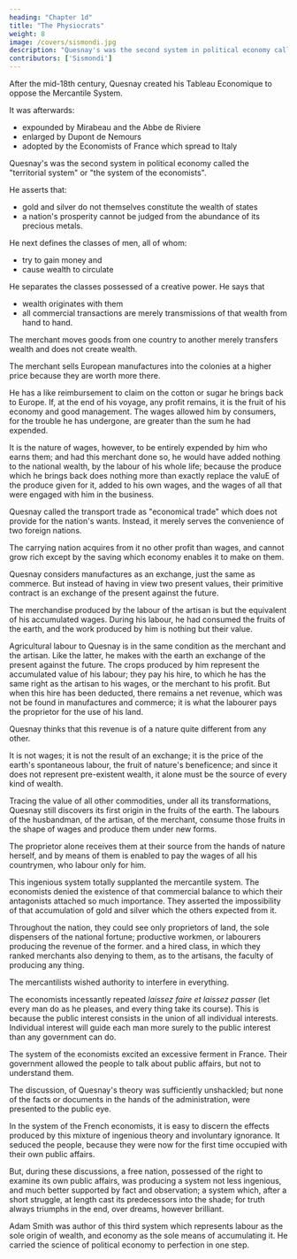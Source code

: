 ```yaml
---
heading: "Chapter 1d"
title: "The Physiocrats"
weight: 8
image: /covers/sismondi.jpg
description: "Quesnay's was the second system in political economy called the 'territorial system' or 'the system of the economists"
contributors: ['Sismondi']
---
```



After the mid-18th century, Quesnay created his Tableau Economique to oppose the Mercantile System. 

It was afterwards:
- expounded by Mirabeau and the Abbe de Riviere
- enlarged by Dupont de Nemours
- adopted by the Economists of France which spread to Italy

<!-- In Italy,  too this sect gained some distinguished partisans. Its followers have written more about the science than those of any other sect; yet  -->

<!-- They have admitted Quesnay's principles with such blind confidence, and maintained them with such implicit fidelity, that one is at a loss to discover any difference of principle, or any progress of ideas in their several productions. -->

Quesnay's was the second system in political economy called the "territorial system" or "the system of the economists". 

He asserts that:
- gold and silver <!-- , the signs of wealth, the means of exchange, the price of all commodities, --> do not themselves constitute the wealth of states 
- a nation's prosperity cannot be judged from the abundance of its precious metals. 

He next defines the <!-- proceeds to survey the different --> classes of men, all of whom:
- try to gain money and
- cause wealth to circulate

<!-- , even when acquiring it for themselves, are not, according to him, occupied with any thing besides exchange.  -->

He separates <!-- endeavours to distinguish --> the classes possessed of a creative power. He says that <!-- ; it is amongst them that --> 
- wealth originates with them
- all commercial transactions are merely transmissions of that wealth from hand to hand.

The merchant moves goods from one country to another merely transfers wealth and does not create wealth. 

<!--  who carries the productions of both hemispheres from one continent to the other, and on returning to the ports of his own country, obtains, at the sale of his cargo, a sum double of that with which he began his voyage, does not, after all, appear, in the eyes of Quesnay, to have performed any thing but an exchange.  -->

The merchant sells European manufactures into the colonies at a higher price because they are worth more there. 

<!-- than they cost him, the reason is, they were in fact worth more. Together with their prime cost, he must also be reimbursed for the value of his time, his cares, his subsistence, and that of his sailors and agents during the voyage.  -->

He has a like reimbursement to claim on the cotton or sugar he brings back to Europe. If, at the end of his voyage, any profit remains, it is the fruit of his economy and good management. The wages allowed him by consumers, for the trouble he has undergone, are greater than the sum he had expended. 

It is the nature of wages, however, to be entirely expended by him who earns them; and had this merchant done so, he would have added nothing to the national wealth, by the labour of his whole life; because the produce which he brings back does nothing more than exactly replace the valuE of the produce given for it, added to his own wages, and the wages of all that were engaged with him in the business.

Quesnay called the transport trade as "economical trade" which does not provide for the nation's wants. Instead, it merely serves the convenience of two foreign nations. 

The carrying nation acquires from it no other profit than wages, and cannot grow rich except by the saving which economy enables it to make on them.

Quesnay considers manufactures as an exchange, just the same as commerce. But instead of having in view two present values, their primitive contract is an exchange of the present against the future. 

The merchandise produced by the labour of the artisan is but the equivalent of his accumulated wages. During his labour, he had consumed the fruits of the earth, and the work produced by him is nothing but their value.

Agricultural labour to Quesnay is in the same condition as the merchant and the artisan. Like the latter, he makes with the earth an exchange of the present against the future. The crops produced by him represent the accumulated value of his labour; they pay his hire, to which he has the same right as the artisan to his wages, or the merchant to his profit. But when this hire has been deducted, there remains a net revenue, which was not be found in manufactures and commerce; it is what the labourer pays the proprietor for the use of his land. 

Quesnay thinks that this revenue is of a nature quite different from any other. 

It is not wages; it is not the result of an exchange; it is the price of the earth's spontaneous labour, the fruit of nature's beneficence; and since it does not represent pre-existent wealth, it alone must be the source of every kind of wealth. 

Tracing the value of all other commodities, under all its transformations, Quesnay still discovers its first origin in the fruits of the earth. The labours of the husbandman, of the artisan, of the merchant, consume those fruits in the shape of wages and produce them under new forms. 

The proprietor alone receives them at their source from the hands of nature herself, and by means of them is enabled to pay the wages of all his countrymen, who labour only for him.


This ingenious system totally supplanted the mercantile system. The economists denied the existence of that commercial balance to which their antagonists attached so much importance. They asserted the impossibility of that accumulation of gold and silver which the others expected from it. 

Throughout the nation, they could see only proprietors of land, the sole dispensers of the national fortune; productive workmen, or labourers producing the revenue of the former. and a hired class, in which they ranked merchants also denying to them, as to the artisans, the faculty of producing any thing.

<!-- The plans, which these two sects recommended to governments, differed not less than their principles. While  -->

The mercantilists wished authority to interfere in everything. 

The economists incessantly repeated *laissez faire et laissez passer* (let every man do as he pleases, and every thing take its course). This is because the public interest consists in the union of all individual interests. Individual interest will guide each man more surely to the public interest than any government can do.

The system of the economists excited an excessive ferment in France. Their government allowed the people to talk about public affairs, but not to understand them. 

The discussion, of Quesnay's theory was sufficiently unshackled; but none of the facts or documents in the hands of the administration, were presented to the public eye. 

In the system of the French economists, it is easy to discern the effects produced by this mixture of ingenious theory and involuntary ignorance. It seduced the people, because they were now for the first time occupied with their own public affairs. 

But, during these discussions, a free nation, possessed of the right to examine its own public affairs, was producing a system not less ingenious, and much better supported by fact and observation; a system which, after a short struggle, at length cast its predecessors into the shade; for truth always triumphs in the end, over dreams, however brilliant.


Adam Smith was author of this third system which represents labour as the sole origin of wealth, and economy as the sole means of accumulating it. He carried the science of political economy to perfection in one step. 

<!-- Experience, no doubt, has disclosed new truths to us; the experience of late years, in particular, has forced us to make sad discoveries= but in completing the system of Smith, that experience has also confirmed it. Of the various succeeding authors, no one has sought any other theory. --> 

<!-- Some have applied what he advanced to the administration of different counties; others have confirmed it by new experiments and new observations; some have expanded it by developments, which flow from the principles laid down by him; some have even here and there detected errors in his work; 

but it has been by following out the truths which he taught and rectifying them by light borrowed from its author. Never did philosopher effect a more complete revolution in any science= for those even who dissent from his doctrine acknowledge his authority; sometimes they attack, solely because they do not understand him; most commonly, they flatter themselves with the belief of still following, even while they contradict him. We shall devote the rest of this article to explain the science which he taught us, though in an order different from his. We shall arrange it under the six following heads= Formation and Progress of Wealth= Territorial Wealth; Commercial Wealth; Money; Taxes; and Population.
 -->
 